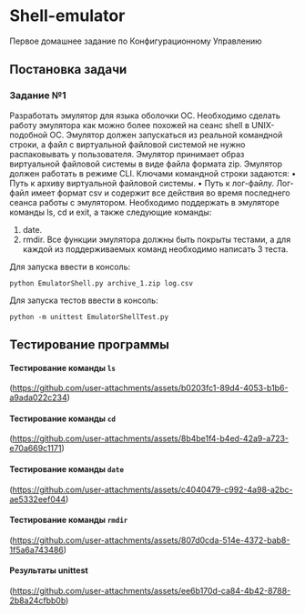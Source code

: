 # Shell-emulator
Первое домашнее задание по Конфигурационному Управлению

## Постановка задачи

### Задание №1
Разработать эмулятор для языка оболочки ОС. Необходимо сделать работу
эмулятора как можно более похожей на сеанс shell в UNIX-подобной ОС.
Эмулятор должен запускаться из реальной командной строки, а файл с
виртуальной файловой системой не нужно распаковывать у пользователя.
Эмулятор принимает образ виртуальной файловой системы в виде файла формата
zip. Эмулятор должен работать в режиме CLI.
Ключами командной строки задаются:
• Путь к архиву виртуальной файловой системы.
• Путь к лог-файлу.
Лог-файл имеет формат csv и содержит все действия во время последнего
сеанса работы с эмулятором.
Необходимо поддержать в эмуляторе команды ls, cd и exit, а также
следующие команды:
1. date.
2. rmdir.
Все функции эмулятора должны быть покрыты тестами, а для каждой из
поддерживаемых команд необходимо написать 3 теста.

Для запуска ввести в консоль: 

```python EmulatorShell.py archive_1.zip log.csv```

Для запуска тестов ввести в консоль: 

```python -m unittest EmulatorShellTest.py```

## Тестирование программы

#### Тестирование команды `ls`

(https://github.com/user-attachments/assets/b0203fc1-89d4-4053-b1b6-a9ada022c234)

#### Тестирование команды `cd`

(https://github.com/user-attachments/assets/8b4be1f4-b4ed-42a9-a723-e70a669c1171)

#### Тестирование команды `date`

(https://github.com/user-attachments/assets/c4040479-c992-4a98-a2bc-ae5332eef044)

#### Тестирование команды `rmdir`

(https://github.com/user-attachments/assets/807d0cda-514e-4372-bab8-1f5a6a743486)

#### Результаты unittest

(https://github.com/user-attachments/assets/ee6b170d-ca84-4b42-8788-2b8a24cfbb0b)
